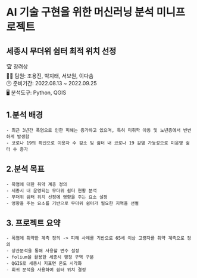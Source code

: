 # AI 기술 구현을 위한 머신러닝 분석 미니프로젝트
## 세종시 무더위 쉼터 최적 위치 선정
🏆 장려상<br>
👨‍💻 팀원: 조용진, 박지태, 서보원, 이다솜<br>
🕑 준비기간: 2022.08.13 ~ 2022.09.25<br>
🖥 분석도구: Python, QGIS

## 1.분석 배경
```
- 최근 3년간 폭염으로 인한 피해는 증가하고 있으며, 특히 미취학 아동 및 노년층에서 빈번하게 발생함
- 코로나 19의 확산으로 이용자 수 감소 및 쉼터 내 코로나 19 감염 가능성으로 미운영 쉼터 수 증가
```
## 2.분석 목표
```
- 폭염에 대한 취약 계층 정의
- 세종시 내 운영되는 무더위 쉼터 현황 분석
- 무더위 쉼터 위치 선정에 영향을 주는 요소 설정
- 영향을 주는 요소를 기반으로 무더위 쉼터가 필요한 지역을 선별
```
## 3. 프로젝트 요약
```
- 폭염에 취약한 계측 정의 -> 피해 사례를 기반으로 65세 이상 고령자를 취약 계측으로 정의
- 상관분석을 통해 사용할 변수 설정
- folium을 활용한 세종시 행정 구역 구분
- QGIS로 세종시 지표면 온도 시각화
- 회귀 분석을 사용하여 쉼터 위치 결정
```

